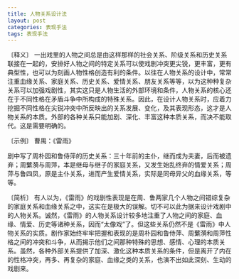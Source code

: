```yaml
---
title: 人物关系设计法
layout: post
categories: 表现手法
tags: 表现手法
---
```


〔释义〕 一出戏里的人物之间总是由这样那样的社会关系、阶级关系和历史关系联接在一起的，安排好人物之间的特定关系可以使戏剧冲突更尖锐，更丰富，更有典型性，也可以为刻画人物性格创造有利的条件。以往在人物关系的设计中，常常注重血缘关系、家庭关系、历史关系、爱情关系、朋友关系等等，以为这种种复杂关系可以加强戏剧性，其实这只是人物生活的外部环境和条件，人物关系的核心还在于不同性格在矛盾斗争中所构成的特殊关系。因此，在设计人物关系时，应着力挖掘不同性格在尖锐冲突中所反映出的关系发展、变化，及其表现形态，这才是人物关系的本质。外部的各种关系只能加剧、深化、丰富这种本质关系，而决不能取代。这是需要明确的。

〔示例〕 曹禺：《雷雨》

剧中写了周朴园和鲁侍萍的历史关系：三十年前的主仆，继而成为夫妻，后而被遗弃；周蘩漪与周萍，本是继母与继子的家庭关系，又发生始乱终弃的情爱关系；周萍与鲁四凤，原是主仆关系，进而产生爱情关系，实际是同母异父的血缘关系，等等。

〔简析〕 有人以为，《雷雨》的戏剧性表现是在周、鲁两家几个人物之间错综复杂的家庭关系和血缘关系之中，这实在是极大的误解。切不可以此为据来设计戏剧中的人物关系。诚然，《雷雨》的人物关系设计较多地注重了人物之间的家庭、血缘、情爱、历史等诸种关系，因而“太像戏”了。但这些关系仍然不是《雷雨》中人物关系的实质。剧作家始终牢牢把握和表现的是周朴园和鲁侍萍、周蘩漪和周萍性格之间的冲突和斗争，从而揭示他们之间那种特殊的思想、感情、心理的本质关系。虽然，各种外部关系提供了加深、激化这种本质关系的条件，但是离开了内在的性格冲突，再多、再复杂的家庭、血缘之类的关系，也演不出如此深刻、生动的戏剧来。 